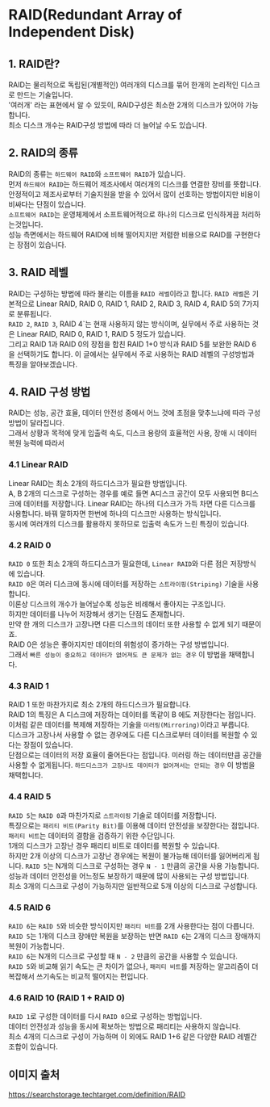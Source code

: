 # RAID(Redundant Array of Independent Disk)


## 1. RAID란?
RAID는 물리적으로 독립된(개별적인) 여러개의 디스크를 묶어 한개의 논리적인 디스크로 만드는 기술입니다.  
'여러개' 라는 표현에서 알 수 있듯이, RAID구성은 최소한 2개의 디스크가 있어야 가능합니다.  
최소 디스크 개수는 RAID구성 방법에 따라 더 늘어날 수도 있습니다.

## 2. RAID의 종류
RAID의 종류는 `하드웨어 RAID`와 `소프트웨어 RAID`가 있습니다.  
먼저 `하드웨어 RAID`는 하드웨어 제조사에서 여러개의 디스크를 연결한 장비를 뜻합니다.  
안정적이고 제조사로부터 기술지원을 받을 수 있어서 많이 선호하는 방법이지만 비용이 비싸다는 단점이 있습니다.  
`소프트웨어 RAID`는 운영체제에서 소프트웨어적으로 하나의 디스크로 인식하게끔 처리하는것입니다.  
성능 측면에서는 하드웨어 RAID에 비해 떨어지지만 저렴한 비용으로 RAID를 구현한다는 장점이 있습니다.


## 3. RAID 레벨
RAID는 구성하는 방법에 따라 불리는 이름을 `RAID 레벨`이라고 합니다. 
`RAID 레벨`은 기본적으로 Linear RAID, RAID 0, RAID 1, RAID 2, RAID 3, RAID 4, RAID 5의 7가지로 분류됩니다.  
`RAID 2`, `RAID 3`, RAID 4`는 현재 사용하지 않는 방식이며, 실무에서 주로 사용하는 것은 Linear RAID, RAID 0, RAID 1, RAID 5 정도가 있습니다.  
그리고 RAID 1과 RAID 0의 장점을 합친 RAID 1+0 방식과 RAID 5를 보완한 RAID 6을 선택하기도 합니다.
이 글에서는 실무에서 주로 사용하는 RAID 레벨의 구성방법과 특징을 알아보겠습니다.


## 4. RAID 구성 방법
RAID는 성능, 공간 효율, 데이터 안전성 중에서 어느 것에 초점을 맞추느냐에 따라 구성방법이 달라집니다.  
그래서 상황과 목적에 맞게 입출력 속도, 디스크 용량의 효율적인 사용, 장애 시 데이터 복원 능력에 따라서


### 4.1 Linear RAID
Linear RAID는 최소 2개의 하드디스크가 필요한 방법입니다.  
A, B 2개의 디스크로 구성하는 경우를 예로 들면 A디스크 공간이 모두 사용되면 B디스크에 데이터를 저장합니다.
Linear RAID는 하나의 디스크가 가득 차면 다른 디스크를 사용합니다. 바꿔 말하자면 한번에 하나의 디스크만 사용하는 방식입니다.  
동시에 여러개의 디스크를 활용하지 못하므로 입출력 속도가 느린 특징이 있습니다.

### 4.2 RAID 0
`RAID 0` 또한 최소 2개의 하드디스크가 필요한데, `Linear RAID`와 다른 점은 저장방식에 있습니다.  
`RAID 0`은 여러 디스크에 동시에 데이터를 저장하는 `스트라이핑(Striping)` 기술을 사용합니다.  
이론상 디스크의 개수가 늘어날수록 성능은 비례해서 좋아지는 구조입니다.  
하지만 데이터를 나누어 저장해서 생기는 단점도 존재합니다.  
만약 한 개의 디스크가 고장나면 다른 디스크의 데이터 또한 사용할 수 없게 되기 때문이죠.  
RAID 0은 성능은 좋아지지만 데이터의 위험성이 증가하는 구성 방법입니다.  
그래서 `빠른 성능이 중요하고 데이터가 없어져도 큰 문제가 없는 경우` 이 방법을 채택합니다.


### 4.3 RAID 1
RAID 1 또한 마찬가지로 최소 2개의 하드디스크가 필요합니다.  
RAID 1의 특징은 A 디스크에 저장하는 데이터를 똑같이 B 에도 저장한다는 점입니다.  
이처럼 같은 데이터를 복제해 저장하는 기술을 `미러링(Mirroring)`이라고 부릅니다.  
디스크가 고장나서 사용할 수 없는 경우에도 다른 디스크로부터 데이터를 복원할 수 있다는 장점이 있습니다.  
단점으로는 데이터의 저장 효율이 줄어든다는 점입니다.  미러링 하는 데이터만큼 공간을 사용할 수 없게됩니다.
`하드디스크가 고장나도 데이터가 없어져서는 안되는 경우` 이 방법을 채택합니다.  

### 4.4 RAID 5
`RAID 5`는 `RAID 0`과 마찬가지로 `스트라이핑` 기술로 데이터를 저장합니다.  
특징으로는 `패리티 비트(Parity Bit)`를 이용해 데이터 안전성을 보장한다는 점입니다.  
`패리티 비트`는 데이터의 결함을 검증하기 위한 수단입니다.  
1개의 디스크가 고장난 경우 패리티 비트로 데이터를 복원할 수 있습니다.  
하지만 2개 이상의 디스크가 고장난 경우에는 복원이 불가능해 데이터를 잃어버리게 됩니다.
`RAID 5`는 N개의 디스크로 구성하는 경우 `N - 1` 만큼의 공간을 사용 가능합니다.  
성능과 데이터 안전성을 어느정도 보장하기 때문에 많이 사용되는 구성 방법입니다.  
최소 3개의 디스크로 구성이 가능하지만 일반적으로 5개 이상의 디스크로 구성합니다.  

### 4.5 RAID 6
`RAID 6`는 `RAID 5`와 비슷한 방식이지만 `패리티 비트`를 2개 사용한다는 점이 다릅니다.  
`RAID 5`는 1개의 디스크 장애만 복원을 보장하는 반면 `RAID 6`는 2개의 디스크 장애까지 복원이 가능합니다.  
`RAID 6`는 N개의 디스크로 구성할 때 `N - 2` 만큼의 공간을 사용할 수 있습니다.  
`RAID 5`와 비교해 읽기 속도는 큰 차이가 없으나, `패리티 비트`를 저장하는 알고리즘이 더 복잡해서 쓰기속도는 비교적 떨어지는 편입니다.  

### 4.6 RAID 10 (RAID 1 + RAID 0)
`RAID 1`로 구성한 데이터를 다시 `RAID 0`으로 구성하는 방법입니다.  
데이터 안전성과 성능을 동시에 확보하는 방법으로 패리티는 사용하지 않습니다.  
최소 4개의 디스크로 구성이 가능하며 
이 외에도 RAID 1+6 같은 다양한 RAID 레벨간 조합이 있습니다.

## 이미지 출처
https://searchstorage.techtarget.com/definition/RAID